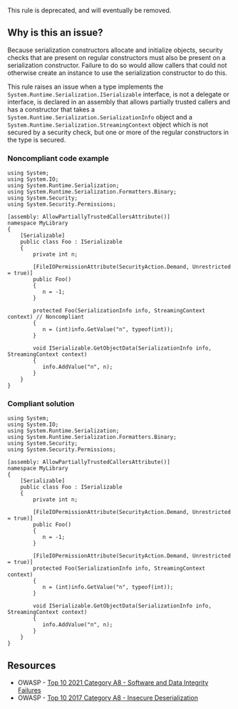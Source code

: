 This rule is deprecated, and will eventually be removed.

## Why is this an issue?

Because serialization constructors allocate and initialize objects, security checks that are present on regular constructors must also be present
on a serialization constructor. Failure to do so would allow callers that could not otherwise create an instance to use the serialization constructor
to do this.

This rule raises an issue when a type implements the `System.Runtime.Serialization.ISerializable` interface, is not a delegate or
interface, is declared in an assembly that allows partially trusted callers and has a constructor that takes a
`System.Runtime.Serialization.SerializationInfo` object and a `System.Runtime.Serialization.StreamingContext` object which is
not secured by a security check, but one or more of the regular constructors in the type is secured.

### Noncompliant code example

    using System;
    using System.IO;
    using System.Runtime.Serialization;
    using System.Runtime.Serialization.Formatters.Binary;
    using System.Security;
    using System.Security.Permissions;
    
    [assembly: AllowPartiallyTrustedCallersAttribute()]
    namespace MyLibrary
    {
        [Serializable]
        public class Foo : ISerializable
        {
            private int n;
    
            [FileIOPermissionAttribute(SecurityAction.Demand, Unrestricted = true)]
            public Foo()
            {
               n = -1;
            }
    
            protected Foo(SerializationInfo info, StreamingContext context) // Noncompliant
            {
               n = (int)info.GetValue("n", typeof(int));
            }
    
            void ISerializable.GetObjectData(SerializationInfo info, StreamingContext context)
            {
               info.AddValue("n", n);
            }
        }
    }

### Compliant solution

    using System;
    using System.IO;
    using System.Runtime.Serialization;
    using System.Runtime.Serialization.Formatters.Binary;
    using System.Security;
    using System.Security.Permissions;
    
    [assembly: AllowPartiallyTrustedCallersAttribute()]
    namespace MyLibrary
    {
        [Serializable]
        public class Foo : ISerializable
        {
            private int n;
    
            [FileIOPermissionAttribute(SecurityAction.Demand, Unrestricted = true)]
            public Foo()
            {
               n = -1;
            }
    
            [FileIOPermissionAttribute(SecurityAction.Demand, Unrestricted = true)]
            protected Foo(SerializationInfo info, StreamingContext context)
            {
               n = (int)info.GetValue("n", typeof(int));
            }
    
            void ISerializable.GetObjectData(SerializationInfo info, StreamingContext context)
            {
               info.AddValue("n", n);
            }
        }
    }

## Resources

-  OWASP - [Top 10 2021 Category A8 - Software and Data Integrity
  Failures](https://owasp.org/Top10/A08_2021-Software_and_Data_Integrity_Failures/)
-  OWASP - [Top 10 2017 Category A8 - Insecure
  Deserialization](https://owasp.org/www-project-top-ten/2017/A8_2017-Insecure_Deserialization)